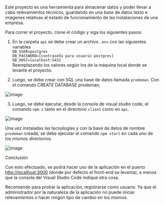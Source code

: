 Este proyecto es una herramienta para almacenar datos y poder llevar a cabo relevamientos técnicos, guardando en una base de datos texto e imágenes relativas al estado de funcionamiento de las instalaciones de una empresa.

Para correr el proyecto, clone el código y siga los siguientes pasos: 

1. En la carpeta `api` se debe crear un archivo `.env` con las siguientes variables <br/>
`DB_USER=postgres` <br/>
`DB_PASSWORD=[contraseña para usuario postgres]` <br/>
`DB_HOST=localhost:5432` <br/>
Reemplazando los valores según los de la máquina local donde se levante el proyecto. 

2. Luego, se debe crear con SQL una base de datos llamada `prodeman`.
Con el comando 
CREATE DATABASE prodeman;

![image](https://user-images.githubusercontent.com/94709834/208845278-f8562a3b-82cf-49a6-94ff-de92b8e00ba6.png)

3. Luego, se debe ejecutar, desde la consola de visual studio code, el comando `npm i` tanto en el directorio `client` como en `api`. 

![image](https://user-images.githubusercontent.com/94709834/208845779-a4032ad0-3399-405b-bc6d-253fef19b97a.png)

Una vez instaladas las tecnologías y con la base de datos de nombre `prodeman` creada, se debe ejecutar el comando `npm start` en cada uno de los mismos directorios.

![image](https://user-images.githubusercontent.com/94709834/208845855-28aaff41-ee34-4f84-ab02-43e35a212329.png)

Conclusión

Con esto efectuado, se podrá hacer uso de la aplicación en el puerto <a href='' target='_blank'>http://localhost:3000</a> (donde por defecto el front-end se levanta), a menos que la consola del Visual Studio Code indique otra cosa. 

Recomiendo para probar la aplicación, registrarse como usuario. Ya que el administrador por la naturaleza de la aplicación no puede iniciar relevamientos o hacer ningún tipo de cambio en los mismos.

